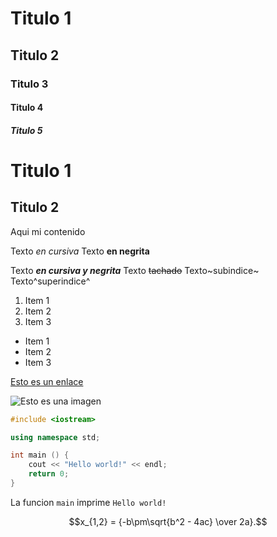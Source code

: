 # Titulo 1
## Titulo 2
### Titulo 3
#### Titulo 4
##### Titulo 5

Titulo 1
======
Titulo 2
------
Aqui mi contenido

Texto *en cursiva*
Texto **en negrita**

Texto ***en cursiva y negrita***
Texto ~~tachado~~
Texto~subindice~
Texto^superindice^

1. Item 1
2. Item 2
3. Item 3

* Item 1
* Item 2
* Item 3

[Esto es un enlace](https://www.google.com)

![Esto es una imagen](https://www.ucbscz.edu.bo/public/Imagenes/logo_ucbscz_2019.png)

```c++
#include <iostream>

using namespace std;

int main () {
    cout << "Hello world!" << endl;
    return 0;
}
```

La funcion `main` imprime `Hello world!`

$$x_{1,2} = {-b\pm\sqrt{b^2 - 4ac} \over 2a}.$$